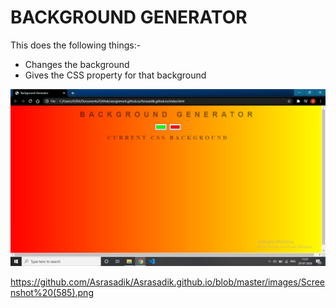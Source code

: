 # BACKGROUND GENERATOR

This does the following things:-
* Changes the background
*  Gives the CSS property for that background


![](https://github.com/Asrasadik/Asrasadik.github.io/blob/master/images/Screenshot%20(583).png) 


https://github.com/Asrasadik/Asrasadik.github.io/blob/master/images/Screenshot%20(585).png
